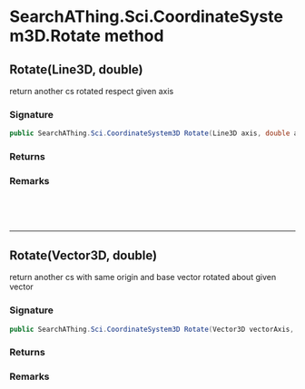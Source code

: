 # SearchAThing.Sci.CoordinateSystem3D.Rotate method
## Rotate(Line3D, double)
return another cs rotated respect given axis

### Signature
```csharp
public SearchAThing.Sci.CoordinateSystem3D Rotate(Line3D axis, double angleRad)
```
### Returns

### Remarks


<p>&nbsp;</p>
<p>&nbsp;</p>
<hr/>

## Rotate(Vector3D, double)
return another cs with same origin and base vector rotated about given vector

### Signature
```csharp
public SearchAThing.Sci.CoordinateSystem3D Rotate(Vector3D vectorAxis, double angleRad)
```
### Returns

### Remarks

